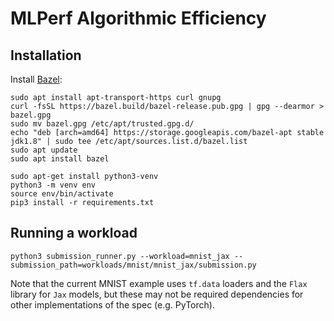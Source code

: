 # MLPerf Algorithmic Efficiency

## Installation

Install [Bazel](https://docs.bazel.build/versions/master/install-ubuntu.html):
```
sudo apt install apt-transport-https curl gnupg
curl -fsSL https://bazel.build/bazel-release.pub.gpg | gpg --dearmor > bazel.gpg
sudo mv bazel.gpg /etc/apt/trusted.gpg.d/
echo "deb [arch=amd64] https://storage.googleapis.com/bazel-apt stable jdk1.8" | sudo tee /etc/apt/sources.list.d/bazel.list
sudo apt update
sudo apt install bazel
```


```
sudo apt-get install python3-venv
python3 -m venv env
source env/bin/activate
pip3 install -r requirements.txt
```

## Running a workload
```
python3 submission_runner.py --workload=mnist_jax --submission_path=workloads/mnist/mnist_jax/submission.py
```
Note that the current MNIST example uses `tf.data` loaders and the `Flax` library for `Jax` models, but these may not be required dependencies for other implementations of the spec (e.g. PyTorch).
